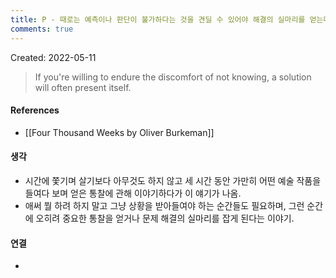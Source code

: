 ```yaml
---
title: P - 때로는 예측이나 판단이 불가하다는 것을 견딜 수 있어야 해결의 실마리를 얻는다
comments: true
---
```


Created: 2022-05-11

>If you're willing to endure the discomfort of not knowing, a solution will often present itself.

#### References
- [[Four Thousand Weeks by Oliver Burkeman]]

#### 생각
- 시간에 쫓기며 살기보다 아무것도 하지 않고 세 시간 동안 가만히 어떤 예술 작품을 들여다 보며 얻은 통찰에 관해 이야기하다가 이 얘기가 나옴. 
- 애써 뭘 하려 하지 말고 그냥 상황을 받아들여야 하는 순간들도 필요하며, 그런 순간에 오히려 중요한 통찰을 얻거나 문제 해결의 실마리를 잡게 된다는 이야기.

#### 연결
- 